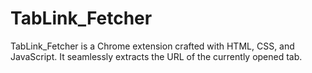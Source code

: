 # TabLink_Fetcher
TabLink_Fetcher is a Chrome extension crafted with HTML, CSS, and JavaScript. It seamlessly extracts the URL of the currently opened tab.

